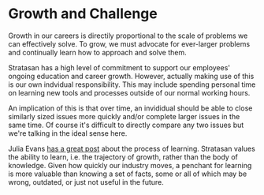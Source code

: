 # Growth and Challenge

Growth in our careers is directily proportional to the scale of problems
we can effectively solve. To grow, we must advocate for ever-larger problems
and continually learn how to approach and solve them.

Stratasan has a high level of commitment to support our employees' ongoing
education and career growth. However, actually making use of this is our own
indvidual responsibility. This may include spending personal time on learning
new tools and processes outside of our normal working hours.

An implication of this is that over time, an invididual should be able to close
similarly sized issues more quickly and/or complete larger issues in the same
time. Of course it's difficult to directly compare any two issues but we're
talking in the ideal sense here.

Julia Evans [has a great post](https://jvns.ca/blog/2018/09/01/learning-skills-you-can-practice/)
about the process of learning. Stratasan values the ability to learn,
i.e. the trajectory of growth, rather than the body of knowledge. Given how
quickly our industry moves, a penchant for learning is more valuable than knowing
a set of facts, some or all of which may be wrong, outdated, or just not useful
in the future.
